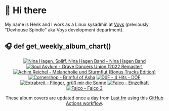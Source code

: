 # 👋 Hi there

My name is Henk and I work as a Linux sysadmin at <a href="https://www.voys.co/about/">Voys</a> (previously "Devhouse Spindle" aka Voys development department).

## 🎧 def get_weekly_album_chart()
<!-- lastfm -->
<p align="center"><a href="https://www.last.fm/music/Nina+Hagen,+Spliff,+Nina+Hagen+Band/Nina+Hagen+Band"><img src="https://lastfm.freetls.fastly.net/i/u/64s/375b06f7700776a649cc833e59960c6f.jpg" title="Nina Hagen, Spliff, Nina Hagen Band - Nina Hagen Band"></a> <a href="https://www.last.fm/music/Soul+Asylum/Grave+Dancers+Union+(2022+Remaster)"><img src="https://lastfm.freetls.fastly.net/i/u/64s/f3665083c324eb8700e2cb00d0004374.jpg" title="Soul Asylum - Grave Dancers Union (2022 Remaster)"></a> <a href="https://www.last.fm/music/Achim+Reichel/Melancholie+und+Sturmflut+(Bonus+Tracks+Edition)"><img src="https://lastfm.freetls.fastly.net/i/u/64s/35ea8efd8ddb1f30877e2cc16c4f27b6.jpg" title="Achim Reichel - Melancholie und Sturmflut (Bonus Tracks Edition)"></a> <a href="https://www.last.fm/music/Cornershop/Brimful+of+Asha"><img src="https://lastfm.freetls.fastly.net/i/u/64s/513ce94fb6ee401ca14884c9245e0353.jpg" title="Cornershop - Brimful of Asha"></a> <a href="https://www.last.fm/music/D%C3%B6F/4+Hits+-+D%C3%96F"><img src="https://lastfm.freetls.fastly.net/i/u/64s/9103cb0a4ab9403d882ea813ec680a25.jpg" title="DöF - 4 Hits - DÖF"></a> <a href="https://www.last.fm/music/Extrabreit/Flieger,+gr%C3%BC%C3%9F+mir+die+Sonne"><img src="https://lastfm.freetls.fastly.net/i/u/64s/5b761abf3314cd88f9a25cb261ad57bc.jpg" title="Extrabreit - Flieger, grüß mir die Sonne"></a> <a href="https://www.last.fm/music/Falco/Einzelhaft"><img src="https://lastfm.freetls.fastly.net/i/u/64s/2b16d97d31682896f56b042ec91b702b.jpg" title="Falco - Einzelhaft"></a> <a href="https://www.last.fm/music/Falco/Falco+3"><img src="https://lastfm.freetls.fastly.net/i/u/64s/03c35a214ae64c299e2c36b51a102cc0.png" title="Falco - Falco 3"></a> </p>

<p align="center">These album covers are updated once a day from <a href="https://www.last.fm/user/hbokh">Last.fm</a> using this <a href="https://github.com/marketplace/actions/lastfm-to-markdown">GitHub Actions workflow</a>.</p>
